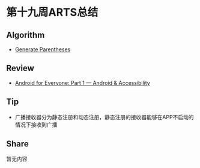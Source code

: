# 第十九周ARTS总结
## Algorithm
- [Generate Parentheses](https://leetcode.com/problems/generate-parentheses/)

## Review
- [Android for Everyone: Part 1 — Android & Accessibility](https://proandroiddev.com/android-for-everyone-part-1-android-accessibility-a0dd9043db76)

## Tip
+ 广播接收器分为静态注册和动态注册，静态注册的接收器能够在APP不启动的情况下接收到广播
  
## Share
暂无内容

<Vssue title="第十九周ARTS总结" />